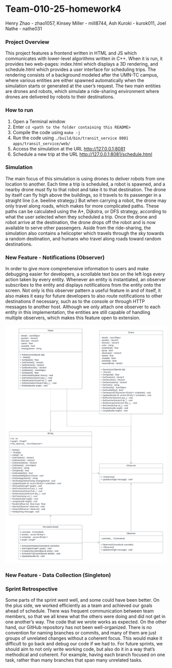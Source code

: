 
# Team-010-25-homework4
Henry Zhao - zhao1057, 
Kinsey Miller - mill8744, 
Ash Kuroki - kurok011, 
Joel Nathe - nathe031

### Project Overview
This project features a frontend written in HTML and JS which communicates with lower-level algorithms written in C++. When it is run, it provides two web-pages: index.html which displays a 3D rendering, and schedule.html which provides a user interface for scheduling trips. The rendering consists of a background modeled after the UMN-TC campus, where various entities are either spawned automatically when the simulation starts or generated at the user’s request. The two main entities are drones and robots, which simulate a ride-sharing environment where drones are delivered by robots to their destinations. 

### How to run
1. Open a Terminal window
1. Enter `cd <path to the folder containing this README>`
1. Compile the code using `make -j`
1. Run  the code using `./build/bin/transit_service 8081 apps/transit_service/web/`
1. Access the simulation at the URL http://127.0.0.1:8081
1. Schedule a new trip at the URL http://127.0.0.1:8081/schedule.html

### Simulation
The main focus of this simulation is using drones to deliver robots from one location to another. Each time a trip is scheduled, a robot is spawned, and a nearby drone must fly to that robot and take it to that destination. The drone by itself can fly high above the buildings, so it travels to its passenger in a straight line (i.e. beeline strategy.) But when carrying a robot, the drone may only travel along roads, which makes for more complicated paths. These paths can be calculated using the A*, Dijkstra, or DFS strategy, according to what the user selected when they scheduled a trip. Once the drone and robot arrive at the destination, the drone drops off the robot and is now available to serve other passengers. Aside from the ride-sharing, the simulation also contains a helicopter which travels through the sky towards a random destination, and humans who travel along roads toward random destinations.

### New Feature - Notifications (Observer)
In order to give more comprehensive information to users and make debugging easier for developers, a scrollable text box on the left logs every action taken by every entity. Whenever an entity is instantiated, an observer subscribes to the entity and displays notifications from the entity onto the screen. Not only is this observer pattern a useful feature in and of itself, it also makes it easy for future developers to also route notifications to other destinations if necessary, such as to the console or through HTTP messages to another host. Although we only attach one observer to each entity in this implementation, the entities are still capable of handling multiple observers, which makes this feature open to extension. 

![Notifications UML](observer_notifications_uml.png)

### New Feature - Data Collection (Singleton)

### Sprint Retrospective
Some parts of the sprint went well, and some could have been better. On the plus side, we worked efficiently as a team and achieved our goals ahead of schedule. There was frequent communication between team members, so that we all knew what the others were doing and did not get in one another’s way. The code that we wrote works as expected. On the other hand, our GitHub repository has not been well-organized. There is no convention for naming branches or commits, and many of them are just groups of unrelated changes without a coherent focus. This would make it difficult to go back and debug our code if we had to. For future sprints, we should aim to not only write working code, but also do it in a way that’s methodical and coherent. For example, having each branch focused on one task, rather than many branches that span many unrelated tasks.
